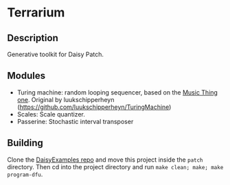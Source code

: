 # Terrarium

## Description

Generative toolkit for Daisy Patch.

## Modules
- Turing machine: random looping sequencer, based on the [Music Thing one](https://musicthing.co.uk/pages/turing.html). Original by luukschipperheyn (https://github.com/luukschipperheyn/TuringMachine)
- Scales: Scale quantizer.
- Passerine: Stochastic interval transposer

## Building

Clone the [DaisyExamples repo](https://github.com/electro-smith/DaisyExamples) and move this project inside the `patch` directory. Then cd into the project directory and run `make clean; make; make program-dfu`.
